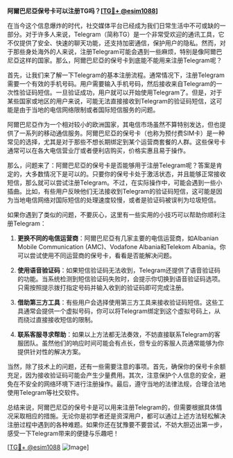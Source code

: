 **阿爾巴尼亞保号卡可以注册TG吗？[[TG💪+ @esim1088](https://t.me/s/esim1088)]**

在当今这个信息爆炸的时代，社交媒体平台已经成为我们日常生活中不可或缺的一部分。对于许多人来说，Telegram（简称TG）是一个非常受欢迎的通讯工具，它不仅提供了安全、快速的聊天功能，还支持加密通信，保护用户的隐私。然而，对于那些身处海外的人来说，注册Telegram可能会遇到一些麻烦，特别是像阿爾巴尼亞这样的国家。那么，阿爾巴尼亞的保号卡到底能不能用来注册Telegram呢？

首先，让我们来了解一下Telegram的基本注册流程。通常情况下，注册Telegram需要一个有效的手机号码。用户需要输入手机号码，然后接收来自Telegram的一次性验证码短信。一旦验证成功，用户就可以开始使用Telegram了。但是，对于某些国家或地区的用户来说，可能无法直接接收到Telegram的验证码短信，这可能是由于当地的电信网络限制或者国际短信服务的问题。

阿爾巴尼亞作为一个相对较小的欧洲国家，其电信市场虽然不算特别发达，但也提供了一系列的移动通信服务。阿爾巴尼亞的保号卡（也称为预付费SIM卡）是一种常见的选择，尤其是对于那些不想长期绑定到某个运营商套餐的人群。这些保号卡通常可以在各大电信营业厅或者便利店购买，价格实惠且易于操作。

那么，问题来了：阿爾巴尼亞的保号卡是否能够用于注册Telegram呢？答案是肯定的，大多数情况下是可以的。只要你的保号卡处于激活状态，并且能够正常接收短信，那么就可以尝试注册Telegram。不过，在实际操作中，可能会遇到一些小插曲。比如，有些用户反映他们无法接收到Telegram的验证码短信，这可能是因为当地电信网络对国际短信的处理速度较慢，或者是验证码被误判为垃圾短信。

如果你遇到了类似的问题，不要灰心，这里有一些实用的小技巧可以帮助你顺利注册Telegram：

1. **更换不同的电信运营商**：阿爾巴尼亞有几家主要的电信运营商，如Albanian Mobile Communication (AMC)、Vodafone Albania和Telekom Albania。你可以尝试使用不同运营商的保号卡，看看是否能解决问题。

2. **使用语音验证码**：如果短信验证码无法收到，Telegram还提供了语音验证码的功能。当系统检测到短信验证码失败时，会提示你切换到语音验证码选项。只需按照提示拨打指定号码并输入收到的验证码即可完成注册。

3. **借助第三方工具**：有些用户会选择使用第三方工具来接收验证码短信。这些工具通常会提供一个虚拟号码，你可以将Telegram绑定到这个虚拟号码上，从而绕过直接接收短信的限制。

4. **联系客服寻求帮助**：如果以上方法都无法奏效，不妨直接联系Telegram的客服团队。虽然他们的响应时间可能会有点长，但专业的客服人员通常能够为你提供针对性的解决方案。

当然，除了技术上的问题，还有一些需要注意的事项。首先，确保你的保号卡余额充足，因为接收验证码可能会产生少量费用。其次，注意保护个人信息的安全，避免在不安全的网络环境下进行注册操作。最后，遵守当地的法律法规，合理合法地使用Telegram等社交软件。

总结来说，阿爾巴尼亞的保号卡是可以用来注册Telegram的，但需要根据具体情况采取相应的措施。无论你是初学者还是资深用户，都可以通过上述方法轻松解决注册过程中遇到的各种难题。如果你还在犹豫要不要尝试，不妨大胆迈出第一步，感受一下Telegram带来的便捷与乐趣吧！

[[TG💪+ @esim1088](https://t.me/s/esim1088) ![Image](https://i.postimg.cc/4NQfJmqS/Snipaste-2025-05-13-00-14-12.png)]